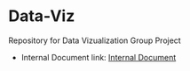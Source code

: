 # Data-Viz
Repository for Data Vizualization Group Project

* Internal Document link: [Internal Document](https://docs.google.com/document/d/1Hh0Ngb7IQksGQE8ihL9-seikmEmwF2uZ7mfX8e5ol6Q/edit)